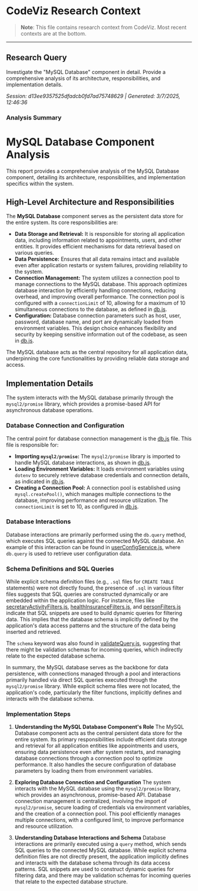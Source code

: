 # CodeViz Research Context

> **Note**: This file contains research context from CodeViz. Most recent contexts are at the bottom.

---

## Research Query

Investigate the "MySQL Database" component in detail. Provide a comprehensive analysis of its architecture, responsibilities, and implementation details.

*Session: d13ee9357525dfadcb0fd7ad75748629 | Generated: 3/7/2025, 12:46:36*

### Analysis Summary

# MySQL Database Component Analysis

This report provides a comprehensive analysis of the MySQL Database component, detailing its architecture, responsibilities, and implementation specifics within the system.

## High-Level Architecture and Responsibilities

The **MySQL Database** component serves as the persistent data store for the entire system. Its core responsibilities are:

*   **Data Storage and Retrieval:** It is responsible for storing all application data, including information related to appointments, users, and other entities. It provides efficient mechanisms for data retrieval based on various queries.
*   **Data Persistence:** Ensures that all data remains intact and available even after application restarts or system failures, providing reliability to the system.
*   **Connection Management:** The system utilizes a connection pool to manage connections to the MySQL database. This approach optimizes database interaction by efficiently handling connections, reducing overhead, and improving overall performance. The connection pool is configured with a `connectionLimit` of 10, allowing for a maximum of 10 simultaneous connections to the database, as defined in [db.js](file:agenda-citas/backend/config/db.js:11).
*   **Configuration:** Database connection parameters such as host, user, password, database name, and port are dynamically loaded from environment variables. This design choice enhances flexibility and security by keeping sensitive information out of the codebase, as seen in [db.js](file:agenda-citas/backend/config/db.js:5-9).

The MySQL database acts as the central repository for all application data, underpinning the core functionalities by providing reliable data storage and access.

## Implementation Details

The system interacts with the MySQL database primarily through the `mysql2/promise` library, which provides a promise-based API for asynchronous database operations.

### Database Connection and Configuration

The central point for database connection management is the [db.js](file:agenda-citas/backend/config/db.js) file. This file is responsible for:

*   **Importing `mysql2/promise`:** The `mysql2/promise` library is imported to handle MySQL database interactions, as shown in [db.js](file:agenda-citas/backend/config/db.js:1).
*   **Loading Environment Variables:** It loads environment variables using `dotenv` to securely retrieve database credentials and connection details, as indicated in [db.js](file:agenda-citas/backend/config/db.js:2).
*   **Creating a Connection Pool:** A connection pool is established using `mysql.createPool()`, which manages multiple connections to the database, improving performance and resource utilization. The `connectionLimit` is set to 10, as configured in [db.js](file:agenda-citas/backend/config/db.js:11).

### Database Interactions

Database interactions are primarily performed using the `db.query` method, which executes SQL queries against the connected MySQL database. An example of this interaction can be found in [userConfigService.js](file:agenda-citas/backend/services/userConfigService.js), where `db.query` is used to retrieve user configuration data.

### Schema Definitions and SQL Queries

While explicit schema definition files (e.g., `.sql` files for `CREATE TABLE` statements) were not directly found, the presence of `.sql` in various filter files suggests that SQL queries are constructed dynamically or are embedded within the application logic. For instance, files like [secretaryActivityFilters.js](file:agenda-citas/backend/filters/sql/secretaryActivityFilters.js), [healthInsuranceFilters.js](file:agenda-citas/backend/filters/sql/healthInsuranceFilters.js), and [personFilters.js](file:agenda-citas/backend/filters/sql/personFilters.js) indicate that SQL snippets are used to build dynamic queries for filtering data. This implies that the database schema is implicitly defined by the application's data access patterns and the structure of the data being inserted and retrieved.

The `schema` keyword was also found in [validateQuery.js](file:agenda-citas/backend/filters/validateQuery.js), suggesting that there might be validation schemas for incoming queries, which indirectly relate to the expected database schema.

In summary, the MySQL database serves as the backbone for data persistence, with connections managed through a pool and interactions primarily handled via direct SQL queries executed through the `mysql2/promise` library. While explicit schema files were not located, the application's code, particularly the filter functions, implicitly defines and interacts with the database schema.

### Implementation Steps

1. **Understanding the MySQL Database Component's Role**
   The MySQL Database component acts as the central persistent data store for the entire system. Its primary responsibilities include efficient data storage and retrieval for all application entities like appointments and users, ensuring data persistence even after system restarts, and managing database connections through a connection pool to optimize performance. It also handles the secure configuration of database parameters by loading them from environment variables.

2. **Exploring Database Connection and Configuration**
   The system interacts with the MySQL database using the `mysql2/promise` library, which provides an asynchronous, promise-based API. Database connection management is centralized, involving the import of `mysql2/promise`, secure loading of credentials via environment variables, and the creation of a connection pool. This pool efficiently manages multiple connections, with a configured limit, to improve performance and resource utilization.

3. **Understanding Database Interactions and Schema**
   Database interactions are primarily executed using a `query` method, which sends SQL queries to the connected MySQL database. While explicit schema definition files are not directly present, the application implicitly defines and interacts with the database schema through its data access patterns. SQL snippets are used to construct dynamic queries for filtering data, and there may be validation schemas for incoming queries that relate to the expected database structure.

